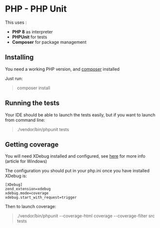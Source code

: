 # PHP - PHP Unit

This uses :
* __PHP 8__ as interpreter
* __PHPUnit__ for tests
* __Composer__ for package management

## Installing

You need a working PHP version, and [composer](https://getcomposer.org/) installed

Just run:
> composer install

## Running the tests
Your IDE should be able to launch the tests easily, but if you want to launch from command line:
> ./vendor/bin/phpunit tests

## Getting coverage
You will need XDebug installed and configured, see [here](https://www.lambdatest.com/blog/phpunit-code-coverage-report-html/) for more info (article for Windows)

The configuration you should put in your php.ini once you have installed XDebug is:
```
[XDebug]
zend_extension=xdebug
xdebug.mode=coverage
xdebug.start_with_request=trigger
```

Then to launch coverage:

> ./vendor/bin/phpunit --coverage-html coverage --coverage-filter src tests
